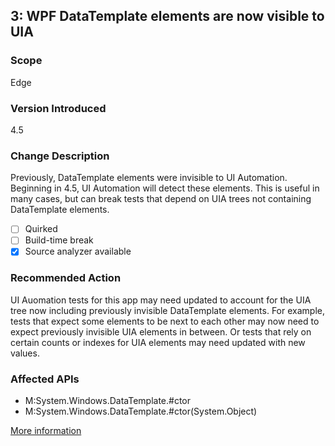 ## 3: WPF DataTemplate elements are now visible to UIA

### Scope
Edge

### Version Introduced
4.5

### Change Description
Previously, DataTemplate elements were invisible to UI Automation. Beginning in 4.5, UI Automation will detect these elements. This is useful in many cases, but can break tests that depend on UIA trees not containing DataTemplate elements.

- [ ] Quirked
- [ ] Build-time break
- [x] Source analyzer available

### Recommended Action
UI Auomation tests for this app may need updated to account for the UIA tree now including previously invisible DataTemplate elements. For example, tests that expect some elements to be next to each other may now need to expect previously invisible UIA elements in between. Or tests that rely on certain counts or indexes for UIA elements may need updated with new values.

### Affected APIs
* M:System.Windows.DataTemplate.#ctor
* M:System.Windows.DataTemplate.#ctor(System.Object)

[More information](https://msdn.microsoft.com/en-us/library/hh367887\(v=vs.110\).aspx#wpf)

<!--
    ### Notes
    Source analyzer status: Pri 1, Done
-->


